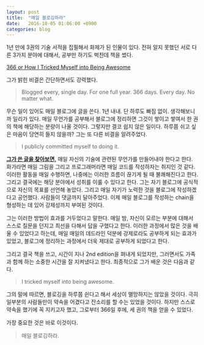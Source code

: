 ```yaml
---
layout: post
title:  "매일 블로깅하라"
date:   2016-10-05 01:06:00 +0900
categories: blog
---
```


1년 만에 3권의 기술 서적을 집필해서 화제가 된 인물이 있다. 전혀 알지 못했던 서로 다른 3가지 분야에 대해서, 공부만 하기도 벅찬데 책을 썼다.

[366 or How I Tricked Myself into Being Awesome](https://japhr.blogspot.kr/2012/04/366-or-how-i-tricked-myself-into-being.html)

그가 밝힌 비결은 간단하면서도 강력했다.

> Blogged every, single day. For one full year. 366 days. Every day. No matter what.

무슨 일이 있어도 매일 블로그에 글을 쓴다. 1년 내내. 단 하루도 빠짐 없이.
생각해보니까 일리가 있다. 매일 무언가를 공부해서 블로그에 정리하면 그것이 쌓이고 쌓여서 한 권의 책에 해당하는 분량이 나올 것이다. 그렇지만 결코 쉽지 않은 일이다. 하루쯤 쉬고 싶은 마음이 당연히 들지 않을까? 그는 또 다른 비결을 알려주었다.

> I publicly committed myself to doing it.

[<b>그가 쓴 글을 찾아보면,</b>](https://japhr.blogspot.kr/2009/03/my-chain.html) 매일 자신의 기술에 관련된 무언가를 만들어내야 한다고 한다. 화가라면 매일 그림을 그리고 프로그래머라면 매일 코드를 작성하자는 취지인 것 같다. 이러한 활동을 매일 수행하면, 나중에는 이러한 흐름이 끊기게 될 때 불쾌해진다고 한다. 그리고 결국에는 해당 분야에서 성취를 이룰 수 있다고 한다. 그는 자기 블로그에 공식적으로 자신의 목표를 선언해 놓았다. 그리고 매일 자기가 노력한 것을 블로그에 작성하겠다고 공언했다. 사람들이 댓글까지 달아주었다. 이제 매일 블로그를 작성하는 chain을 형성하는 데 있어 강제성까지 부여된 것이다.

그는 이러한 방법이 효과를 거두었다고 말한다. 매일 밤, 자신이 모르는 부분에 대해서 스스로 질문을 던지고 최선을 다해서 답을 구했다고 한다. 이러한 과정에서 많은 것을 배울 수 있었다고 하는데, 매일 매일의 데드라인 덕분에 강제로라도 공부하게 되는 효과가 있었고, 블로그에 정리하는 과정에서 더욱 제대로 공부하게 되었다고 한다.

그리고 결국 책을 쓰고, 시간이 지나 2nd edition을 펴내게 되었지만, 그러면서도 가족과 함께 하는 소중한 시간을 잘 지켜냈다고 한다. 최종적으로 그가 배운 것은 다음과 같다.

> I tricked myself into being awesome.

그의 말에 따르면, 블로깅을 하루쯤 쉰다고 해서 세상이 멸망하지는 않았을 것이다. 극히 일부분의 사람들만이 약속을 어겼다고 잔소리를 할 수는 있었을 것이다. 하지만 스스로 약속을 했기에 꼭 지키고자 했고, 그로부터 366일 후에, 세 권의 책을 얻을 수 있었다.

가장 중요한 것은 바로 이것이다.

> 매일 블로깅하라.
